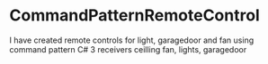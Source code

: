 # CommandPatternRemoteControl
I have created remote controls for light, garagedoor and fan using command pattern
C#
3 receivers ceilling fan, lights, garagedoor
